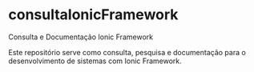 # consultaIonicFramework
Consulta e Documentação Ionic Framework


Este repositório serve como consulta, pesquisa e documentação para o desenvolvimento de sistemas com Ionic Framework. 
